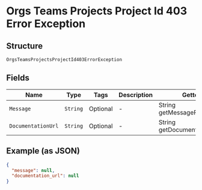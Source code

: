 
# Orgs Teams Projects Project Id 403 Error Exception

## Structure

`OrgsTeamsProjectsProjectId403ErrorException`

## Fields

| Name | Type | Tags | Description | Getter | Setter |
|  --- | --- | --- | --- | --- | --- |
| `Message` | `String` | Optional | - | String getMessageField() | setMessageField(String messageField) |
| `DocumentationUrl` | `String` | Optional | - | String getDocumentationUrl() | setDocumentationUrl(String documentationUrl) |

## Example (as JSON)

```json
{
  "message": null,
  "documentation_url": null
}
```

